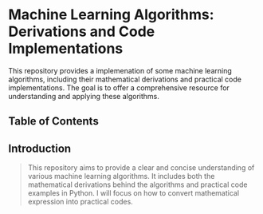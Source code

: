 # Machine Learning Algorithms: Derivations and Code Implementations

This repository provides a implemenation of some machine learning algorithms, including their mathematical derivations and practical code implementations.  The goal is to offer a comprehensive resource for understanding and applying these algorithms.

## Table of Contents



## Introduction

> This repository aims to provide a clear and concise understanding of various machine learning algorithms. It includes both the mathematical derivations behind the algorithms and practical code examples in Python. I will focus on how to convert mathematical expression into practical codes.

